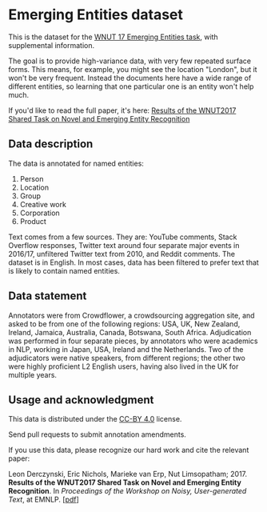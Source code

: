 # Emerging Entities dataset

This is the dataset for the [WNUT 17 Emerging Entities task](https://noisy-text.github.io/2017/emerging-rare-entities.html), with supplemental information. 

The goal is to provide high-variance data, with very few repeated surface forms. This means, for example, you might see the location "London", but it won't be very frequent. Instead the documents here have a wide range of different entities, so learning that one particular one is an entity won't help much. 

If you'd like to read the full paper, it's here: [Results of the WNUT2017 Shared Task on Novel and Emerging Entity Recognition](http://www.derczynski.com/sheffield/papers/emerging-wnut.pdf)

## Data description

The data is annotated for named entities: 

1. Person
1. Location
1. Group
1. Creative work
1. Corporation
1. Product

Text comes from a few sources. They are: YouTube comments, Stack Overflow responses, Twitter text around four separate major events in 2016/17, unfiltered Twitter text from 2010, and Reddit comments. The dataset is in English. In most cases, data has been filtered to prefer text that is likely to contain named entities.

## Data statement

Annotators were from Crowdflower, a crowdsourcing aggregation site, and asked to be from one of the following regions: USA, UK, New Zealand, Ireland, Jamaica, Australia, Canada, Botswana, South Africa. Adjudication was performed in four separate pieces, by annotators who were academics in NLP, working in Japan, USA, Ireland and the Netherlands. Two of the adjudicators were native speakers, from different regions; the other two were highly proficient L2 English users, having also lived in the UK for multiple years.

## Usage and acknowledgment

This data is distributed under the [CC-BY 4.0](https://creativecommons.org/licenses/by/4.0/) license.

Send pull requests to submit annotation amendments.

If you use this data, please recognize our hard work and cite the relevant paper:

Leon Derczynski, Eric Nichols, Marieke van Erp, Nut Limsopatham; 2017. **Results of the WNUT2017 Shared Task on Novel and Emerging Entity Recognition**. In *Proceedings of the Workshop on Noisy, User-generated Text*, at EMNLP. [[pdf](https://www.google.ie/url?sa=t&rct=j&q=&esrc=s&source=web&cd=1&cad=rja&uact=8&ved=0ahUKEwje6Yvu--_VAhXMiRoKHWyiApkQFggnMAA&url=http%3A%2F%2Fnoisy-text.github.io%2F2017%2Fpdf%2FWNUT18.pdf&usg=AFQjCNE5x3KBc8u63Y6xF0JhRvhtOylMCA)]


